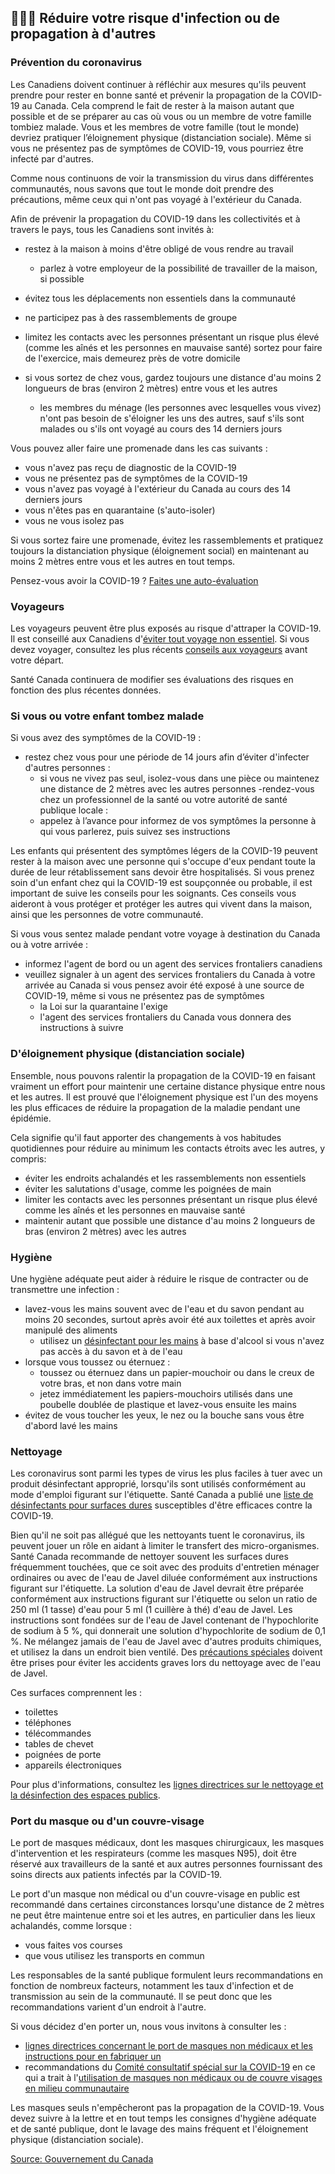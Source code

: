 ## 👨‍👩‍👧 Réduire votre risque d'infection ou de propagation à d'autres

### Prévention du coronavirus

Les Canadiens doivent continuer à réfléchir aux mesures qu'ils peuvent prendre pour rester en bonne santé et prévenir la propagation de la COVID-19 au Canada. Cela comprend le fait de rester à la maison autant que possible et de se préparer au cas où vous ou un membre de votre famille tombiez malade. Vous et les membres de votre famille (tout le monde) devriez pratiquer l’éloignement physique (distanciation sociale). Même si vous ne présentez pas de symptômes de COVID-19, vous pourriez être infecté par d'autres.

Comme nous continuons de voir la transmission du virus dans différentes communautés, nous savons que tout le monde doit prendre des précautions, même ceux qui n'ont pas voyagé à l'extérieur du Canada.

Afin de prévenir la propagation du COVID-19 dans les collectivités et à travers le pays, tous les Canadiens sont invités à:

- restez à la maison à moins d'être obligé de vous rendre au travail
  - parlez à votre employeur de la possibilité de travailler de la maison, si possible
- évitez tous les déplacements non essentiels dans la communauté
- ne participez pas à des rassemblements de groupe
- limitez les contacts avec les personnes présentant un risque plus élevé (comme les aînés et les personnes en mauvaise santé)
  sortez pour faire de l'exercice, mais demeurez près de votre domicile
- si vous sortez de chez vous, gardez toujours une distance d'au moins 2 longueurs de bras (environ 2 mètres) entre vous et les autres

  - les membres du ménage (les personnes avec lesquelles vous vivez) n'ont pas besoin de s'éloigner les uns des autres, sauf s'ils sont malades ou s'ils ont voyagé au cours des 14 derniers jours

Vous pouvez aller faire une promenade dans les cas suivants :

- vous n'avez pas reçu de diagnostic de la COVID-19
- vous ne présentez pas de symptômes de la COVID-19
- vous n'avez pas voyagé à l'extérieur du Canada au cours des 14 derniers jours
- vous n'êtes pas en quarantaine (s'auto-isoler)
- vous ne vous isolez pas

Si vous sortez faire une promenade, évitez les rassemblements et pratiquez toujours la distanciation physique (éloignement social) en maintenant au moins 2 mètres entre vous et les autres en tout temps.

Pensez-vous avoir la COVID-19 ? [Faites une auto-évaluation](https://ca.thrive.health)

### Voyageurs

Les voyageurs peuvent être plus exposés au risque d'attraper la COVID-19. Il est conseillé aux Canadiens d'[éviter tout voyage non essentiel](https://voyage.gc.ca/voyager/sante-securite/conseils-sante-voyageurs/221). Si vous devez voyager, consultez les plus récents [conseils aux voyageurs](https://www.canada.ca/fr/sante-publique/services/maladies/2019-nouveau-coronavirus/derniers-conseils-sante-voyageurs.html) avant votre départ.

Santé Canada continuera de modifier ses évaluations des risques en fonction des plus récentes données.

### Si vous ou votre enfant tombez malade

Si vous avez des symptômes de la COVID-19 :

- restez chez vous pour une période de 14 jours afin d’éviter d'infecter d'autres personnes :
  - si vous ne vivez pas seul, isolez-vous dans une pièce ou maintenez une distance de 2 mètres avec les autres personnes
    -rendez-vous chez un professionnel de la santé ou votre autorité de santé publique locale :
  - appelez à l’avance pour informez de vos symptômes la personne à qui vous parlerez, puis suivez ses instructions

Les enfants qui présentent des symptômes légers de la COVID-19 peuvent rester à la maison avec une personne qui s'occupe d'eux pendant toute la durée de leur rétablissement sans devoir être hospitalisés. Si vous prenez soin d'un enfant chez qui la COVID-19 est soupçonnée ou probable, il est important de suive les conseils pour les soignants. Ces conseils vous aideront à vous protéger et protéger les autres qui vivent dans la maison, ainsi que les personnes de votre communauté.

Si vous vous sentez malade pendant votre voyage à destination du Canada ou à votre arrivée :

- informez l'agent de bord ou un agent des services frontaliers canadiens
- veuillez signaler à un agent des services frontaliers du Canada à votre arrivée au Canada si vous pensez avoir été exposé à une source de COVID-19, même si vous ne présentez pas de symptômes
  - la Loi sur la quarantaine l'exige
  - l'agent des services frontaliers du Canada vous donnera des instructions à suivre

### D'éloignement physique (distanciation sociale)

Ensemble, nous pouvons ralentir la propagation de la COVID-19 en faisant vraiment un effort pour maintenir une certaine distance physique entre nous et les autres. Il est prouvé que l'éloignement physique est l'un des moyens les plus efficaces de réduire la propagation de la maladie pendant une épidémie.

Cela signifie qu'il faut apporter des changements à vos habitudes quotidiennes pour réduire au minimum les contacts étroits avec les autres, y compris:

- éviter les endroits achalandés et les rassemblements non essentiels
- éviter les salutations d'usage, comme les poignées de main
- limiter les contacts avec les personnes présentant un risque plus élevé comme les aînés et les personnes en mauvaise santé
- maintenir autant que possible une distance d'au moins 2 longueurs de bras (environ 2 mètres) avec les autres

### Hygiène

Une hygiène adéquate peut aider à réduire le risque de contracter ou de transmettre une infection :

- lavez-vous les mains souvent avec de l'eau et du savon pendant au moins 20 secondes, surtout après avoir été aux toilettes et après avoir manipulé des aliments
  - utilisez un [désinfectant pour les mains](https://www.canada.ca/fr/sante-canada/services/medicaments-produits-sante/desinfectants/covid-19/desinfectants-mains.html) à base d'alcool si vous n'avez pas accès à du savon et à de l'eau
- lorsque vous toussez ou éternuez :
  - toussez ou éternuez dans un papier-mouchoir ou dans le creux de votre bras, et non dans votre main
  - jetez immédiatement les papiers-mouchoirs utilisés dans une poubelle doublée de plastique et lavez-vous ensuite les mains
- évitez de vous toucher les yeux, le nez ou la bouche sans vous être d'abord lavé les mains

### Nettoyage

Les coronavirus sont parmi les types de virus les plus faciles à tuer avec un produit désinfectant approprié, lorsqu'ils sont utilisés conformément au mode d'emploi figurant sur l'étiquette. Santé Canada a publié une [liste de désinfectants pour surfaces dures](https://www.canada.ca/fr/sante-canada/services/medicaments-produits-sante/desinfectants/covid-19/liste.html) susceptibles d'être efficaces contre la COVID-19.

Bien qu'il ne soit pas allégué que les nettoyants tuent le coronavirus, ils peuvent jouer un rôle en aidant à limiter le transfert des micro-organismes. Santé Canada recommande de nettoyer souvent les surfaces dures fréquemment touchées, que ce soit avec des produits d'entretien ménager ordinaires ou avec de l'eau de Javel diluée conformément aux instructions figurant sur l'étiquette. La solution d'eau de Javel devrait être préparée conformément aux instructions figurant sur l'étiquette ou selon un ratio de 250 ml (1 tasse) d'eau pour 5 ml (1 cuillère à thé) d'eau de Javel. Les instructions sont fondées sur de l'eau de Javel contenant de l'hypochlorite de sodium à 5 %, qui donnerait une solution d'hypochlorite de sodium de 0,1 %. Ne mélangez jamais de l'eau de Javel avec d'autres produits chimiques, et utilisez la dans un endroit bien ventilé. Des [précautions spéciales](https://www.canada.ca/fr/sante-canada/services/securite-domicile/securite-produits-chimiques-menagers.html) doivent être prises pour éviter les accidents graves lors du nettoyage avec de l'eau de Javel.

Ces surfaces comprennent les :

- toilettes
- téléphones
- télécommandes
- tables de chevet
- poignées de porte
- appareils électroniques

Pour plus d'informations, consultez les [lignes directrices sur le nettoyage et la désinfection des espaces publics](https://www.canada.ca/fr/sante-publique/services/publications/maladies-et-affections/nettoyage-desinfection-espaces-publics.html).

### Port du masque ou d'un couvre-visage

Le port de masques médicaux, dont les masques chirurgicaux, les masques d'intervention et les respirateurs (comme les masques N95), doit être réservé aux travailleurs de la santé et aux autres personnes fournissant des soins directs aux patients infectés par la COVID-19.

Le port d'un masque non médical ou d'un couvre-visage en public est recommandé dans certaines circonstances lorsqu'une distance de 2 mètres ne peut être maintenue entre soi et les autres, en particulier dans les lieux achalandés, comme lorsque :

- vous faites vos courses
- que vous utilisez les transports en commun

Les responsables de la santé publique formulent leurs recommandations en fonction de nombreux facteurs, notamment les taux d'infection et de transmission au sein de la communauté. Il se peut donc que les recommandations varient d'un endroit à l'autre.

Si vous décidez d'en porter un, nous vous invitons à consulter les :

- [lignes directrices concernant le port de masques non médicaux et les instructions pour en fabriquer un](https://www.canada.ca/fr/sante-publique/services/maladies/2019-nouveau-coronavirus/prevention-risques/a-propos-masques-couvre-visage-non-medicaux.html)
- recommandations du [Comité consultatif spécial sur la COVID-19](http://www.phn-rsp.ca/sac-covid-ccs/index-fra.php) en ce qui a trait à l'[utilisation de masques non médicaux ou de couvre visages en milieu communautaire](http://www.phn-rsp.ca/sac-covid-ccs/port-masque-communautaire-fra.php)

Les masques seuls n'empêcheront pas la propagation de la COVID-19. Vous devez suivre à la lettre et en tout temps les consignes d'hygiène adéquate et de santé publique, dont le lavage des mains fréquent et l'éloignement physique (distanciation sociale).

[Source: Gouvernement du Canada](https://www.canada.ca/fr/sante-publique/services/maladies/2019-nouveau-coronavirus/prevention-risques.html)
